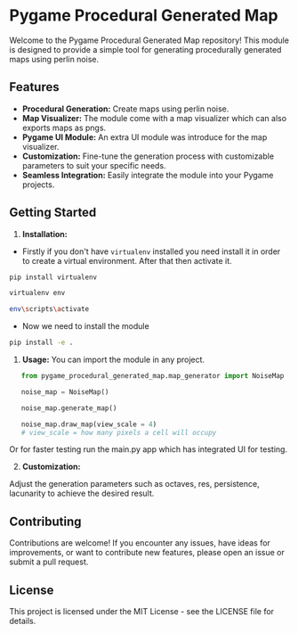 # Pygame Procedural Generated Map

Welcome to the Pygame Procedural Generated Map repository! This module is designed to provide a simple tool for generating procedurally generated maps using perlin noise.

## Features

- **Procedural Generation:** Create maps using perlin noise.
- **Map Visualizer:** The module come with a map visualizer which can also exports maps as pngs.
- **Pygame UI Module:** An extra UI module was introduce for the map visualizer.
- **Customization:** Fine-tune the generation process with customizable parameters to suit your specific needs.
- **Seamless Integration:** Easily integrate the module into your Pygame projects.

## Getting Started

1. **Installation:**

- Firstly if you don't have `virtualenv` installed you need install it in order to create a virtual environment. After that then activate it.

```bash
pip install virtualenv

virtualenv env

env\scripts\activate
```

- Now we need to install the module

```bash
pip install -e .
```

1. **Usage:**
You can import the module in any project.

```python
   from pygame_procedural_generated_map.map_generator import NoiseMap

   noise_map = NoiseMap()

   noise_map.generate_map()

   noise_map.draw_map(view_scale = 4)
   # view_scale = how many pixels a cell will occupy

```

Or for faster testing run the main.py app which has integrated UI for testing.

2. **Customization:**

Adjust the generation parameters such as octaves, res, persistence, lacunarity to achieve the desired result.

## Contributing

Contributions are welcome! If you encounter any issues, have ideas for improvements, or want to contribute new features, please open an issue or submit a pull request.

## License

This project is licensed under the MIT License - see the LICENSE file for details.
